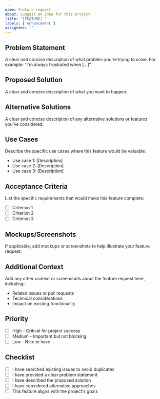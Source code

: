 ```yaml
---
name: Feature request
about: Suggest an idea for this project
title: '[FEATURE] '
labels: ['enhancement']
assignees: ''
---
```


## Problem Statement
A clear and concise description of what problem you're trying to solve. For example: "I'm always frustrated when [...]"

## Proposed Solution
A clear and concise description of what you want to happen.

## Alternative Solutions
A clear and concise description of any alternative solutions or features you've considered.

## Use Cases
Describe the specific use cases where this feature would be valuable:
- Use case 1: [Description]
- Use case 2: [Description]
- Use case 3: [Description]

## Acceptance Criteria
List the specific requirements that would make this feature complete:
- [ ] Criterion 1
- [ ] Criterion 2
- [ ] Criterion 3

## Mockups/Screenshots
If applicable, add mockups or screenshots to help illustrate your feature request.

## Additional Context
Add any other context or screenshots about the feature request here, including:
- Related issues or pull requests
- Technical considerations
- Impact on existing functionality

## Priority
- [ ] High - Critical for project success
- [ ] Medium - Important but not blocking
- [ ] Low - Nice to have

## Checklist
- [ ] I have searched existing issues to avoid duplicates
- [ ] I have provided a clear problem statement
- [ ] I have described the proposed solution
- [ ] I have considered alternative approaches
- [ ] This feature aligns with the project's goals 